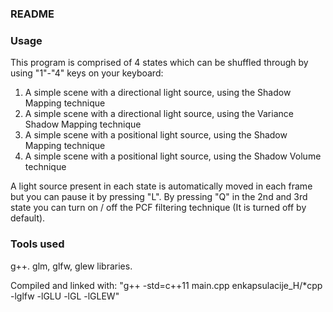 ### README ###

### Usage ###

This program is comprised of 4 states which can be shuffled through by using "1"-"4" keys on your keyboard:
1) A simple scene with a directional light source, using the Shadow Mapping technique
2) A simple scene with a directional light source, using the Variance Shadow Mapping technique
3) A simple scene with a positional light source, using the Shadow Mapping technique
4) A simple scene with a positional light source, using the Shadow Volume technique

A light source present in each state is automatically moved in each frame but you can pause it by pressing "L".
By pressing "Q" in the 2nd and 3rd state you can turn on / off the PCF filtering technique (It is turned off by default).

### Tools used ###
g++.
glm, glfw, glew libraries.

Compiled and linked with: "g++ -std=c++11  main.cpp enkapsulacije_H/*cpp -lglfw -lGLU -lGL -lGLEW"
